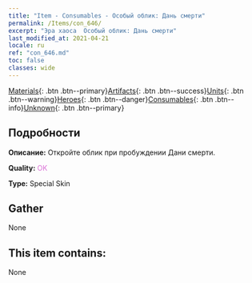 ```yaml
---
title: "Item - Consumables - Особый облик: Дань смерти"
permalink: /Items/con_646/
excerpt: "Эра хаоса  Особый облик: Дань смерти"
last_modified_at: 2021-04-21
locale: ru
ref: "con_646.md"
toc: false
classes: wide
---
```

 [Materials](/ru/Items/){: .btn .btn--primary}[Artifacts](/ru/Items/Artifacts/){: .btn .btn--success}[Units](/ru/Items/Units/){: .btn .btn--warning}[Heroes](/ru/Items/Heroes/){: .btn .btn--danger}[Consumables](/ru/Items/Consumables/){: .btn .btn--info}[Unknown](/ru/Items/Unknown/){: .btn .btn--primary}

## Подробности
 **Описание:** Откройте облик при пробуждении Дани смерти.

 **Quality:** <span style="color: #DA70D6">OK</span>

 **Type:** Special Skin

## Gather

  None

## This item contains:

  None

